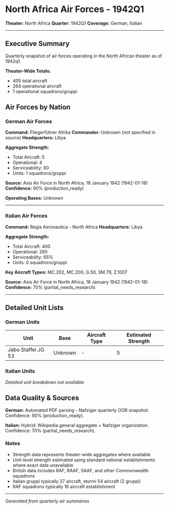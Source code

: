 # North Africa Air Forces - 1942Q1

**Theater:** North Africa
**Quarter:** 1942Q1
**Coverage:** German, Italian

---

## Executive Summary

Quarterly snapshot of air forces operating in the North African theater as of 1942q1.

**Theater-Wide Totals:**
- 405 total aircraft
- 264 operational aircraft
- 1 operational squadrons/gruppi

## Air Forces by Nation

### German Air Forces

**Command:** Fliegerführer Afrika
**Commander:** Unknown (not specified in source)
**Headquarters:** Libya

**Aggregate Strength:**
- Total Aircraft: 5
- Operational: 4
- Serviceability: 80
- Units: 1 squadrons/gruppi

**Source:** Axis Air Force in North Africa, 18 January 1942 (1942-01-18)
**Confidence:** 90% (production_ready)

**Operating Bases:** Unknown

---

### Italian Air Forces

**Command:** Regia Aeronautica - North Africa
**Headquarters:** Libya

**Aggregate Strength:**
- Total Aircraft: 400
- Operational: 260
- Serviceability: 65%
- Units: 0 squadrons/gruppi

**Key Aircraft Types:** MC.202, MC.200, G.50, SM.79, Z.1007

**Source:** Axis Air Force in North Africa, 18 January 1942 (1942-01-18)
**Confidence:** 70% (partial_needs_research)

---

## Detailed Unit Lists

### German Units

| Unit | Base | Aircraft Type | Estimated Strength |
|------|------|---------------|--------------------|
| Jabo Staffel JG 53 | Unknown | - | 5 |

### Italian Units

*Detailed unit breakdown not available*

## Data Quality & Sources

**German:** Automated PDF parsing - Nafziger quarterly OOB snapshot. Confidence: 90% (production_ready).

**Italian:** Hybrid: Wikipedia general aggregate + Nafziger organization. Confidence: 70% (partial_needs_research).

### Notes

- Strength data represents theater-wide aggregates where available
- Unit-level strength estimated using standard national establishments where exact data unavailable
- British data includes RAF, RAAF, SAAF, and other Commonwealth squadrons
- Italian gruppi typically 27 aircraft, stormi 54 aircraft (2 gruppi)
- RAF squadrons typically 16 aircraft establishment

---

*Generated from quarterly air summaries*

